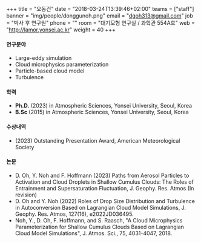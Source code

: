 +++
title = "오동건"
date = "2018-03-24T13:39:46+02:00"
teams = ["staff"]
banner = "img/people/donggunoh.png"
email = "dgoh313@gmail.com"
job = "박사 후 연구원"
phone = ""
room = "대기모형 연구실 / 과학관 554A호"
web = "http://lamor.yonsei.ac.kr"
weight = 40
+++

#### 연구분야
+ Large-eddy simulation
+ Cloud microphysics parameterization
+ Particle-based cloud model
+ Turbulence

#### 학력
+ **Ph.D.** (2023) in Atmospheric Sciences, Yonsei University, Seoul, Korea
+ **B.Sc** (2015) in Atmospheric Sciences, Yonsei University, Seoul, Korea

#### 수상내역
+ (2023) Outstanding Presentation Award, American Meteorological Society

#### 논문
+ D. Oh, Y. Noh and F. Hoffmann (2023) Paths from Aerosol Particles to Activation and Cloud Droplets in Shallow Cumulus Clouds: The Roles of Entrainment and Supersaturation Fluctuation, J. Geophy. Res. Atmos (In revision)
+ D. Oh and Y. Noh (2022) Roles of Drop Size Distribution and Turbulence in Autoconversion Based on Lagrangian Cloud Model Simulations, J. Geophy. Res. Atmos, 127(16), e2022JD036495.
+ Noh, Y., D. Oh, F. Hoffmann, and S. Raasch, "A Cloud Microphysics Parameterization for Shallow Cumulus Clouds Based on Lagrangian Cloud Model Simulations", J. Atmos. Sci., 75, 4031-4047, 2018.
